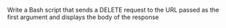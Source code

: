 Write a Bash script that sends a DELETE request to the URL passed as the first argument and displays the body of the response
